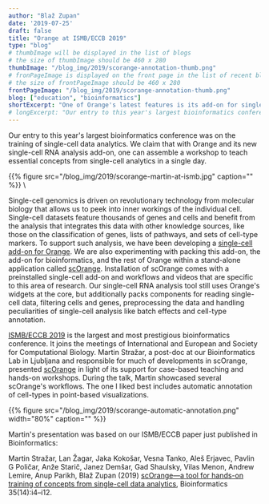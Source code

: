 ```yaml
---
author: "Blaž Zupan"
date: '2019-07-25'
draft: false
title: "Orange at ISMB/ECCB 2019"
type: "blog"
# thumbImage will be displayed in the list of blogs
# the size of thumbImage should be 460 x 280
thumbImage: "/blog_img/2019/scorange-annotation-thumb.png"
# fronPageImage is displayed on the front page in the list of recent blogs
# the size of frontPageImage should be 460 x 280
frontPageImage: "/blog_img/2019/scorange-annotation-thumb.png"
blog: ["education", "bioinformatics"]
shortExcerpt: "One of Orange's latest features is its add-on for single-cell data analytics."
# longExcerpt: "Our entry to this year's largest bioinformatics conference was on the training of single-cell data analytics. We claim that with Orange and its new single-cell RNA analysis add-on, one can assemble a workshop to teach essential concepts from single-cell analytics in a single day."
---
```

Our entry to this year's largest bioinformatics conference was on the training of single-cell data analytics. We claim that with Orange and its new single-cell RNA analysis add-on, one can assemble a workshop to teach essential concepts from single-cell analytics in a single day.

{{% figure src="/blog_img/2019/scorange-martin-at-ismb.jpg" caption="" %}}
\

Single-cell genomics is driven on revolutionary technology from molecular biology that allows us to peek into inner workings of the individual cell. Single-cell datasets feature thousands of genes and cells and benefit from the analysis that integrates this data with other knowledge sources, like those on the classification of genes, lists of pathways, and sets of cell-type markers. To support such analysis, we have been developing a [single-cell add-on for Orange](https://github.com/biolab/orange3-single-cell). We are also experimenting with packing this add-on, the add-on for bioinformatics, and the rest of Orange within a stand-alone application called [scOrange](https://singlecell.biolab.si). Installation of scOrange comes with a preinstalled single-cell add-on and workflows and videos that are specific to this area of research. Our single-cell RNA analysis tool still uses Orange's widgets at the core, but additionally packs components for reading single-cell data, filtering cells and genes, preprocessing the data and handling peculiarities of single-cell analysis like batch effects and cell-type annotation. 

[ISMB/ECCB 2019](https://www.iscb.org/ismbeccb2019) is the largest and most prestigious bioinformatics conference. It joins the meetings of International and European and Society for Computational Biology. Martin Stražar, a post-doc at our Bioinformatics Lab in Ljubljana and responsible for much of developments in scOrange, presented [scOrange](https://singlecell.biolab.si) in light of its support for case-based teaching and hands-on workshops. During the talk, Martin showcased several scOrange's workflows. The one I liked best includes automatic annotation of cell-types in point-based visualizations.

{{% figure src="/blog_img/2019/scorange-automatic-annotation.png" width="80%" caption="" %}}



Martin's presentation was based on our ISMB/ECCB paper just published in Bioinformatics:

Martin Stražar,  Lan Žagar,  Jaka Kokošar,  Vesna Tanko,  Aleš Erjavec,  Pavlin G Poličar, Anže Starič,  Janez Demšar,  Gad Shaulsky,  Vilas Menon,  Andrew Lemire,  Anup Parikh, Blaž Zupan (2019) [scOrange—a tool for hands-on training of concepts from single-cell data analytics](https://academic.oup.com/bioinformatics/article/35/14/i4/5529249), Bioinformatics 35(14):i4–i12.
